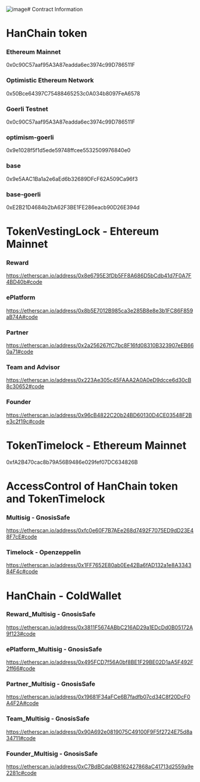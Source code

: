 ![image](https://github.com/hanchain-paykhan/hanchain/assets/99153528/0e545e36-4c46-413a-b102-0d5cab9bedc1)# Contract Information

# HanChain token

### Ethereum Mainnet

0x0c90C57aaf95A3A87eadda6ec3974c99D786511F

### Optimistic Ethereum Network

0x50Bce64397C75488465253c0A034b8097FeA6578

### Goerli Testnet

0x0c90C57aaf95A3A87eadda6ec3974c99D786511F

### optimism-goerli

0x9e1028f5f1d5ede59748ffcee5532509976840e0

### base

0x9e5AAC1Ba1a2e6aEd6b32689DFcF62A509Ca96f3

### base-goerli

0xE2B21D4684b2bA62F3BE1FE286eacb90D26E394d

# TokenVestingLock - Ehtereum Mainnet

### Reward

https://etherscan.io/address/0x8e6795E3fDb5FF8A686D5bCdb41d7F0A7F4BD40b#code

### ePlatform

https://etherscan.io/address/0x8b5E7012B985ca3e285B8e8e3b1FC86F859aB74A#code

### Partner

https://etherscan.io/address/0x2a256267fC7bc8F16fd08310B323907eEB660a71#code

### Team and Advisor

https://etherscan.io/address/0x223Ae305c45FAAA2A0A0eD9dcce6d30cB8c30652#code

### Founder

https://etherscan.io/address/0x96cB4822C20b24BD60130D4CE03548F2Be3c2f19c#code

# TokenTimelock - Ethereum Mainnet

0xfA2B470cac8b79A56B9486e029fef07DC634826B

# AccessControl of HanChain token and TokenTimelock

### Multisig - GnosisSafe

https://etherscan.io/address/0xfc0e60F7B7AEe268d7492F7075ED9dD23E48F7cE#code

### Timelock - Openzeppelin

https://etherscan.io/address/0x1FF7652E80ab0Ee42Ba6fAD132a1e8A334384F4c#code

# HanChain - ColdWallet

### Reward_Multisig - GnosisSafe

https://etherscan.io/address/0x3811F5674ABbC216AD29a1EDcDd0B05172A9f123#code

### ePlatform_Multisig - GnosisSafe

https://etherscan.io/address/0x495FCD7f56A0bf8BE1F29BE02D1aA5F492F2ff66#code

### Partner_Multisig - GnosisSafe

https://etherscan.io/address/0x19681F34aFCe6B7fadfb07cd34C8f20DcF0A4F2A#code

### Team_Multisig - GnosisSafe

https://etherscan.io/address/0x90A692e0819075C49100F9F5f2724E75d8a34711#code

### Founder_Multisig - GnosisSafe

https://etherscan.io/address/0xC7BdBCda0B8162427868aC41713d2559a9e2281c#code
